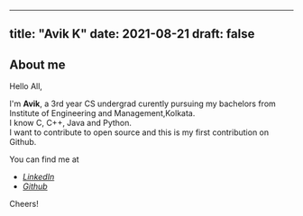 
---
title: "Avik  K"
date: 2021-08-21
draft: false
---

## About me
Hello All,

I'm **Avik**, a 3rd year CS undergrad curently pursuing my bachelors from Institute of Engineering and Management,Kolkata.  
I know C, C++, Java and Python.  
I want to contribute to open source and this is my first contribution on Github.  

You can find me at

 - [*LinkedIn*](https://www.linkedin.com/in/avik-kundu-b450471ab/)
 - [*Github*](https://github.com/avikkundu)

Cheers!
